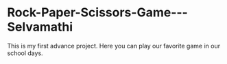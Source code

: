 # Rock-Paper-Scissors-Game---Selvamathi
This is my first advance project. Here you can play our favorite game in our school days. 
